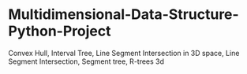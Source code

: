 # Multidimensional-Data-Structure-Python-Project
Convex Hull, Interval Tree, Line Segment Intersection in 3D space, Line Segment Intersection, Segment tree, R-trees 3d
